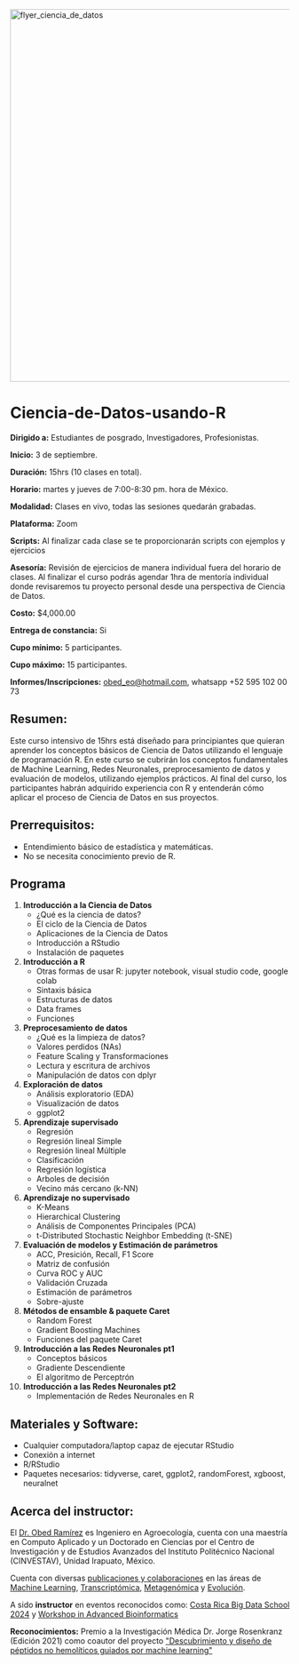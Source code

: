 <img width="671" alt="flyer_ciencia_de_datos" src="https://github.com/user-attachments/assets/27cd17f3-2c46-497b-ad07-b00017f516f3">

# Ciencia-de-Datos-usando-R

**Dirigido a:** Estudiantes de posgrado, Investigadores, Profesionistas.

**Inicio:** 3 de septiembre. 

**Duración:** 15hrs (10 clases en total).

**Horario:** martes y jueves de 7:00-8:30 pm. hora de México.

**Modalidad:** Clases en vivo, todas las sesiones quedarán grabadas. 

**Plataforma:** Zoom

**Scripts:** Al finalizar cada clase se te proporcionarán scripts con ejemplos y ejercicios

**Asesoría:**  Revisión de ejercicios de manera individual fuera del horario de clases. 
Al finalizar el curso podrás agendar 1hra de mentoría individual donde revisaremos tu proyecto personal desde una perspectiva de Ciencia de Datos.

**Costo:** $4,000.00 	

**Entrega de constancia:** Si

**Cupo mínimo:** 5 participantes.

**Cupo máximo:** 15 participantes.

**Informes/Inscripciones:** obed_eo@hotmail.com, whatsapp +52 595 102 00 73

## Resumen:
Este curso intensivo de 15hrs está diseñado para principiantes que quieran aprender los conceptos básicos de Ciencia de Datos utilizando el lenguaje de programación R. En este curso se cubrirán los conceptos fundamentales de Machine Learning, Redes Neuronales, preprocesamiento de datos y evaluación de modelos, utilizando ejemplos prácticos. Al final del curso, los participantes habrán adquirido experiencia con R y entenderán cómo aplicar el proceso de Ciencia de Datos en sus proyectos.

## Prerrequisitos:
-	Entendimiento básico de estadística y matemáticas.
-	No se necesita conocimiento previo de R.

## Programa

1. **Introducción a la Ciencia de Datos**
    - ¿Qué es la ciencia de datos?
    - El ciclo de la Ciencia de Datos
    -	Aplicaciones de la Ciencia de Datos
    -	Introducción a RStudio
    -	Instalación de paquetes
2. **Introducción a R**
    - Otras formas de usar R: jupyter notebook, visual studio code, google colab
    -	Sintaxis básica
    -	Estructuras de datos
    -	Data frames
    -	Funciones
3.	**Preprocesamiento de datos**
    -	¿Qué es la limpieza de datos?
    -	Valores perdidos (NAs)
    -	Feature Scaling y Transformaciones
    -	Lectura y escritura de archivos
    -	Manipulación de datos con dplyr
4.	**Exploración de datos**
    -	Análisis exploratorio (EDA)
    -	Visualización de datos
    -	ggplot2 
5.	**Aprendizaje supervisado**
    -	Regresión
      -	Regresión lineal Simple
      -	Regresión lineal Múltiple
    -	Clasificación
      -	Regresión logística
      -	Arboles de decisión
      -	Vecino más cercano (k-NN)
6.	**Aprendizaje no supervisado**
    -	K-Means
    -	Hierarchical Clustering
    -	Análisis de Componentes Principales (PCA)
    -	t-Distributed Stochastic Neighbor Embedding (t-SNE)
7.	**Evaluación de modelos y Estimación de parámetros**
      -	ACC, Presición, Recall, F1 Score
      -	Matriz de confusión
      -	Curva ROC y AUC
      -	Validación Cruzada
      -	Estimación de parámetros
      -	Sobre-ajuste
8.	**Métodos de ensamble & paquete Caret**
      -	Random Forest
      -	Gradient Boosting Machines
      -	Funciones del paquete Caret
9.	**Introducción a las Redes Neuronales pt1**
    -	Conceptos básicos
    -	Gradiente Descendiente
    -	El algoritmo de Perceptrón
10.	**Introducción a las Redes Neuronales pt2**
    -	Implementación de Redes Neuronales en R

## Materiales y Software:
-	Cualquier computadora/laptop capaz de ejecutar RStudio
-	Conexión a internet
-   R/RStudio
-   Paquetes necesarios: tidyverse, caret, ggplot2, randomForest, xgboost, neuralnet

## Acerca del instructor:
El [Dr. Obed Ramírez](https://www.linkedin.com/in/obed-ram%C3%ADrez-s%C3%A1nchez-370565131/) es Ingeniero en Agroecología, cuenta con una maestría en Computo Aplicado y un Doctorado en Ciencias por el Centro de Investigación y de Estudios Avanzados del Instituto Politécnico Nacional (CINVESTAV), Unidad Irapuato, México.

Cuenta con diversas [publicaciones y colaboraciones](https://www.researchgate.net/profile/Obed-Ramirez) en las áreas de [Machine Learning](https://www.nature.com/articles/s41598-020-73644-6), [Transcriptómica](https://academic.oup.com/nar/article/48/4/e21/5687825?login=false), [Metagenómica](https://www.mdpi.com/2073-4395/14/2/357) y [Evolución](https://onlinelibrary.wiley.com/doi/10.1002/ece3.10707).

A sido **instructor** en eventos reconocidos como:
[Costa Rica Big Data School 2024](https://www.redconare.ac.cr/crbds2024/) y [Workshop in Advanced Bioinformatics](https://lavis.unam.mx/bioinformatics1/)

**Reconocimientos:** Premio a la Investigación Médica Dr. Jorge Rosenkranz (Edición 2021) como coautor del proyecto ["Descubrimiento y diseño de péptidos no hemolíticos guiados por machine learning"](https://portal.cinvestav.mx/uga-langebio/comunicacion/divulgacion/descubrimiento-y-dise241o-de-p233ptidos-no-hemol237ticos-guiados-por-machine-learning)
